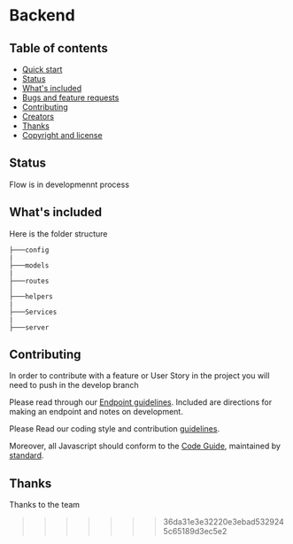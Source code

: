
# Backend


## Table of contents

- [Quick start](#quick-start)
- [Status](#status)
- [What's included](#whats-included)
- [Bugs and feature requests](#bugs-and-feature-requests)
- [Contributing](#contributing)
- [Creators](#creators)
- [Thanks](#thanks)
- [Copyright and license](#copyright-and-license)


## Status

Flow is in developmennt process

## What's included

Here is the folder structure

```text
├───config
|
├───models
|
├───routes
│ 
├───helpers
|
├───Services
|
├───server
```
## Contributing

In order to contribute with a feature or User Story in the project you will need to push in the develop branch

Please read through our [Endpoint guidelines](). Included are directions for making an endpoint and notes on development.

Please Read our coding style and contribution [guidelines]().

Moreover, all Javascript should conform to the [Code Guide](), maintained by [standard](https://github.com/standard/standard).

## Thanks

Thanks to the team
>>>>>>> 36da31e3e32220e3ebad5329245c65189d3ec5e2
